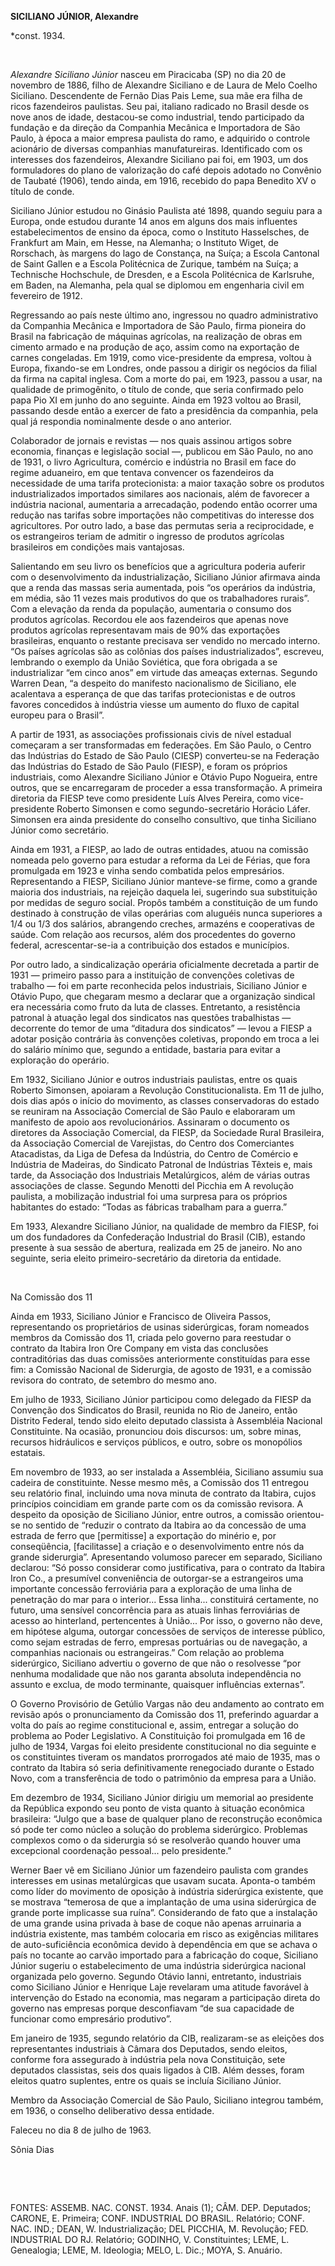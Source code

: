 **SICILIANO JÚNIOR, Alexandre**

\*const. 1934.

 

*Alexandre Siciliano Júnior* nasceu em Piracicaba (SP) no dia 20 de
novembro de 1886, filho de Alexandre Siciliano e de Laura de Melo Coelho
Siciliano. Descendente de Fernão Dias Pais Leme, sua mãe era filha de
ricos fazendeiros paulistas. Seu pai, italiano radicado no Brasil desde
os nove anos de idade, destacou-se como industrial, tendo participado da
fundação e da direção da Companhia Mecânica e Importadora de São Paulo,
à época a maior empresa paulista do ramo, e adquirido o controle
acionário de diversas companhias manufatureiras. Identificado com os
interesses dos fazendeiros, Alexandre Siciliano pai foi, em 1903, um dos
formuladores do plano de valorização do café depois adotado no Convênio
de Taubaté (1906), tendo ainda, em 1916, recebido do papa Benedito XV o
título de conde.

Siciliano Júnior estudou no Ginásio Paulista até 1898, quando seguiu
para a Europa, onde estudou durante 14 anos em alguns dos mais
influentes estabelecimentos de ensino da época, como o Instituto
Hasselsches, de Frankfurt am Main, em Hesse, na Alemanha; o Instituto
Wiget, de Rorschach, às margens do lago de Constança, na Suíça; a Escola
Cantonal de Saint Gallen e a Escola Politécnica de Zurique, também na
Suíça; a Technische Hochschule, de Dresden, e a Escola Politécnica de
Karlsruhe, em Baden, na Alemanha, pela qual se diplomou em engenharia
civil em fevereiro de 1912.

Regressando ao país neste último ano, ingressou no quadro administrativo
da Companhia Mecânica e Importadora de São Paulo, firma pioneira do
Brasil na fabricação de máquinas agrícolas, na realização de obras em
cimento armado e na produção de aço, assim como na exportação de carnes
congeladas. Em 1919, como vice-presidente da empresa, voltou à Europa,
fixando-se em Londres, onde passou a dirigir os negócios da filial da
firma na capital inglesa. Com a morte do pai, em 1923, passou a usar, na
qualidade de primogênito, o título de conde, que seria confirmado pelo
papa Pio XI em junho do ano seguinte. Ainda em 1923 voltou ao Brasil,
passando desde então a exercer de fato a presidência da companhia, pela
qual já respondia nominalmente desde o ano anterior.

Colaborador de jornais e revistas — nos quais assinou artigos sobre
economia, finanças e legislação social —, publicou em São Paulo, no ano
de 1931, o livro Agricultura, comércio e indústria no Brasil em face do
regime aduaneiro, em que tentava convencer os fazendeiros da necessidade
de uma tarifa protecionista: a maior taxação sobre os produtos
industrializados importados similares aos nacionais, além de favorecer a
indústria nacional, aumentaria a arrecadação, podendo então ocorrer uma
redução nas tarifas sobre importações não competitivas do interesse dos
agricultores. Por outro lado, a base das permutas seria a reciprocidade,
e os estrangeiros teriam de admitir o ingresso de produtos agrícolas
brasileiros em condições mais vantajosas.

Salientando em seu livro os benefícios que a agricultura poderia auferir
com o desenvolvimento da industrialização, Siciliano Júnior afirmava
ainda que a renda das massas seria aumentada, pois “os operários da
indústria, em média, são 11 vezes mais produtivos do que os
trabalhadores rurais”. Com a elevação da renda da população, aumentaria
o consumo dos produtos agrícolas. Recordou ele aos fazendeiros que
apenas nove produtos agrícolas representavam mais de 90% das exportações
brasileiras, enquanto o restante precisava ser vendido no mercado
interno. “Os países agrícolas são as colônias dos países
industrializados”, escreveu, lembrando o exemplo da União Soviética, que
fora obrigada a se industrializar “em cinco anos” em virtude das ameaças
externas. Segundo Warren Dean, “a despeito do manifesto nacionalismo de
Siciliano, ele acalentava a esperança de que das tarifas protecionistas
e de outros favores concedidos à indústria viesse um aumento do fluxo de
capital europeu para o Brasil”.

A partir de 1931, as associações profissionais civis de nível estadual
começaram a ser transformadas em federações. Em São Paulo, o Centro das
Indústrias do Estado de São Paulo (CIESP) converteu-se na Federação das
Indústrias do Estado de São Paulo (FIESP), e foram os próprios
industriais, como Alexandre Siciliano Júnior e Otávio Pupo Nogueira,
entre outros, que se encarregaram de proceder a essa transformação. A
primeira diretoria da FIESP teve como presidente Luís Alves Pereira,
como vice-presidente Roberto Simonsen e como segundo-secretário Horácio
Láfer. Simonsen era ainda presidente do conselho consultivo, que tinha
Siciliano Júnior como secretário.

Ainda em 1931, a FIESP, ao lado de outras entidades, atuou na comissão
nomeada pelo governo para estudar a reforma da Lei de Férias, que fora
promulgada em 1923 e vinha sendo combatida pelos empresários.
Representando a FIESP, Siciliano Júnior manteve-se firme, como a grande
maioria dos industriais, na rejeição daquela lei, sugerindo sua
substituição por medidas de seguro social. Propôs também a constituição
de um fundo destinado à construção de vilas operárias com aluguéis nunca
superiores a 1/4 ou 1/3 dos salários, abrangendo creches, armazéns e
cooperativas de saúde. Com relação aos recursos, além dos procedentes do
governo federal, acrescentar-se-ia a contribuição dos estados e
municípios.

Por outro lado, a sindicalização operária oficialmente decretada a
partir de 1931 — primeiro passo para a instituição de convenções
coletivas de trabalho — foi em parte reconhecida pelos industriais,
Siciliano Júnior e Otávio Pupo, que chegaram mesmo a declarar que a
organização sindical era necessária como fruto da luta de classes.
Entretanto, a resistência patronal à atuação legal dos sindicatos nas
questões trabalhistas — decorrente do temor de uma “ditadura dos
sindicatos” — levou a FIESP a adotar posição contrária às convenções
coletivas, propondo em troca a lei do salário mínimo que, segundo a
entidade, bastaria para evitar a exploração do operário.

Em 1932, Siciliano Júnior e outros industriais paulistas, entre os quais
Roberto Simonsen, apoiaram a Revolução Constitucionalista. Em 11 de
julho, dois dias após o início do movimento, as classes conservadoras do
estado se reuniram na Associação Comercial de São Paulo e elaboraram um
manifesto de apoio aos revolucionários. Assinaram o documento os
diretores da Associação Comercial, da FIESP, da Sociedade Rural
Brasileira, da Associação Comercial de Varejistas, do Centro dos
Comerciantes Atacadistas, da Liga de Defesa da Indústria, do Centro de
Comércio e Indústria de Madeiras, do Sindicato Patronal de Indústrias
Têxteis e, mais tarde, da Associação dos Industriais Metalúrgicos, além
de várias outras associações de classe. Segundo Menotti del Picchia em A
revolução paulista, a mobilização industrial foi uma surpresa para os
próprios habitantes do estado: “Todas as fábricas trabalham para a
guerra.”

Em 1933, Alexandre Siciliano Júnior, na qualidade de membro da FIESP,
foi um dos fundadores da Confederação Industrial do Brasil (CIB),
estando presente à sua sessão de abertura, realizada em 25 de janeiro.
No ano seguinte, seria eleito primeiro-secretário da diretoria da
entidade.

 

Na Comissão dos 11

Ainda em 1933, Siciliano Júnior e Francisco de Oliveira Passos,
representando os proprietários de usinas siderúrgicas, foram nomeados
membros da Comissão dos 11, criada pelo governo para reestudar o
contrato da Itabira Iron Ore Company em vista das conclusões
contraditórias das duas comissões anteriormente constituídas para esse
fim: a Comissão Nacional de Siderurgia, de agosto de 1931, e a comissão
revisora do contrato, de setembro do mesmo ano.

Em julho de 1933, Siciliano Júnior participou como delegado da FIESP da
Convenção dos Sindicatos do Brasil, reunida no Rio de Janeiro, então
Distrito Federal, tendo sido eleito deputado classista à Assembléia
Nacional Constituinte. Na ocasião, pronunciou dois discursos: um, sobre
minas, recursos hidráulicos e serviços públicos, e outro, sobre os
monopólios estatais.

Em novembro de 1933, ao ser instalada a Assembléia, Siciliano assumiu
sua cadeira de constituinte. Nesse mesmo mês, a Comissão dos 11 entregou
seu relatório final, incluindo uma nova minuta de contrato da Itabira,
cujos princípios coincidiam em grande parte com os da comissão revisora.
A despeito da oposição de Siciliano Júnior, entre outros, a comissão
orientou-se no sentido de “reduzir o contrato da Itabira ao da concessão
de uma estrada de ferro que [permitisse] a exportação do minério e, por
conseqüência, [facilitasse] a criação e o desenvolvimento entre nós da
grande siderurgia”. Apresentando volumoso parecer em separado, Siciliano
declarou: “Só posso considerar como justificativa, para o contrato da
Itabira Iron Co., a presumível conveniência de outorgar-se a
estrangeiros uma importante concessão ferroviária para a exploração de
uma linha de penetração do mar para o interior... Essa linha...
constituirá certamente, no futuro, uma sensível concorrência para as
atuais linhas ferroviárias de acesso ao hinterland, pertencentes à
União... Por isso, o governo não deve, em hipótese alguma, outorgar
concessões de serviços de interesse público, como sejam estradas de
ferro, empresas portuárias ou de navegação, a companhias nacionais ou
estrangeiras.” Com relação ao problema siderúrgico, Siciliano advertiu o
governo de que não o resolvesse “por nenhuma modalidade que não nos
garanta absoluta independência no assunto e exclua, de modo terminante,
quaisquer influências externas”.

O Governo Provisório de Getúlio Vargas não deu andamento ao contrato em
revisão após o pronunciamento da Comissão dos 11, preferindo aguardar a
volta do país ao regime constitucional e, assim, entregar a solução do
problema ao Poder Legislativo. A Constituição foi promulgada em 16 de
julho de 1934, Vargas foi eleito presidente constitucional no dia
seguinte e os constituintes tiveram os mandatos prorrogados até maio de
1935, mas o contrato da Itabira só seria definitivamente renegociado
durante o Estado Novo, com a transferência de todo o patrimônio da
empresa para a União.

Em dezembro de 1934, Siciliano Júnior dirigiu um memorial ao presidente
da República expondo seu ponto de vista quanto à situação econômica
brasileira: “Julgo que a base de qualquer plano de reconstrução
econômica só pode ter como núcleo a solução do problema siderúrgico.
Problemas complexos como o da siderurgia só se resolverão quando houver
uma excepcional coordenação pessoal... pelo presidente.”

Werner Baer vê em Siciliano Júnior um fazendeiro paulista com grandes
interesses em usinas metalúrgicas que usavam sucata. Aponta-o também
como líder do movimento de oposição à indústria siderúrgica existente,
que se mostrava “temerosa de que a implantação de uma usina siderúrgica
de grande porte implicasse sua ruína”. Considerando de fato que a
instalação de uma grande usina privada à base de coque não apenas
arruinaria a indústria existente, mas também colocaria em risco as
exigências militares de auto-suficiência econômica devido à dependência
em que se achava o país no tocante ao carvão importado para a fabricação
do coque, Siciliano Júnior sugeriu o estabelecimento de uma indústria
siderúrgica nacional organizada pelo governo. Segundo Otávio Ianni,
entretanto, industriais como Siciliano Júnior e Henrique Laje revelaram
uma atitude favorável à intervenção do Estado na economia, mas negaram a
participação direta do governo nas empresas porque desconfiavam “de sua
capacidade de funcionar como empresário produtivo”.

Em janeiro de 1935, segundo relatório da CIB, realizaram-se as eleições
dos representantes industriais à Câmara dos Deputados, sendo eleitos,
conforme fora assegurado à indústria pela nova Constituição, sete
deputados classistas, seis dos quais ligados à CIB. Além desses, foram
eleitos quatro suplentes, entre os quais se incluía Siciliano Júnior.

Membro da Associação Comercial de São Paulo, Siciliano integrou também,
em 1936, o conselho deliberativo dessa entidade.

Faleceu no dia 8 de julho de 1963.

Sônia Dias

 

 

FONTES: ASSEMB. NAC. CONST. 1934. Anais (1); CÂM. DEP. Deputados;
CARONE, E. Primeira; CONF. INDUSTRIAL DO BRASIL. Relatório; CONF. NAC.
IND.; DEAN, W. Industrialização; DEL PICCHIA, M. Revolução; FED.
INDUSTRIAL DO RJ. Relatório; GODINHO, V. Constituintes; LEME, L.
Genealogia; LEME, M. Ideologia; MELO, L. Dic.; MOYA, S. Anuário.

 
